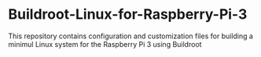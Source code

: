 # Buildroot-Linux-for-Raspberry-Pi-3
This repository contains configuration and customization files for building a minimul Linux system for the Raspberry Pi 3 using Buildroot
